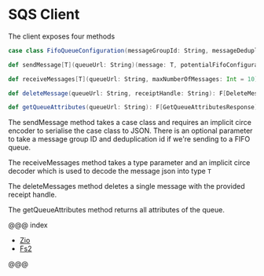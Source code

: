 # SQS Client

The client exposes four methods
```scala
case class FifoQueueConfiguration(messageGroupId: String, messageDeduplicationId: String)

def sendMessage[T](queueUrl: String)(message: T, potentialFifoConfiguration: Option[FifoQueueConfiguration] = None, delaySeconds: Int = 0)(using enc: Encoder[T]): F[SendMessageResponse]

def receiveMessages[T](queueUrl: String, maxNumberOfMessages: Int = 10)(implicit dec: Decoder[T]): F[List[MessageResponse[T]]]

def deleteMessage(queueUrl: String, receiptHandle: String): F[DeleteMessageResponse]

def getQueueAttributes(queueUrl: String): F[GetQueueAttributesResponse]
```

The sendMessage method takes a case class and requires an implicit circe encoder to serialise the case class to JSON. 
There is an optional parameter to take a message group ID and deduplication id if we're sending to a FIFO queue. 

The receiveMessages method takes a type parameter and an implicit circe decoder which is used to decode the message json into type `T`

The deleteMessages method deletes a single message with the provided receipt handle.

The getQueueAttributes method returns all attributes of the queue.

@@@ index

* [Zio](zio.md)
* [Fs2](fs2.md)

@@@
